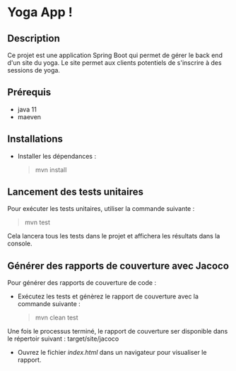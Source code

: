 # Yoga App !

## Description

Ce projet est une application Spring Boot qui permet de gérer le back end d'un site du yoga. Le site permet aux clients potentiels de s'inscrire à des sessions de yoga.

## Prérequis

- java 11
- maeven

## Installations

- Installer les dépendances :
  > mvn install

## Lancement des tests unitaires

Pour exécuter les tests unitaires, utiliser la commande suivante :

> mvn test

Cela lancera tous les tests dans le projet et affichera les résultats dans la console.

## Générer des rapports de couverture avec Jacoco

Pour générer des rapports de couverture de code :

- Exécutez les tests et génèrez le rapport de couverture avec la commande suivante :
  > mvn clean test

Une fois le processus terminé, le rapport de couverture ser disponible dans le répertoir suivant : target/site/jacoco

- Ouvrez le fichier _index.html_ dans un navigateur pour visualiser le rapport.
